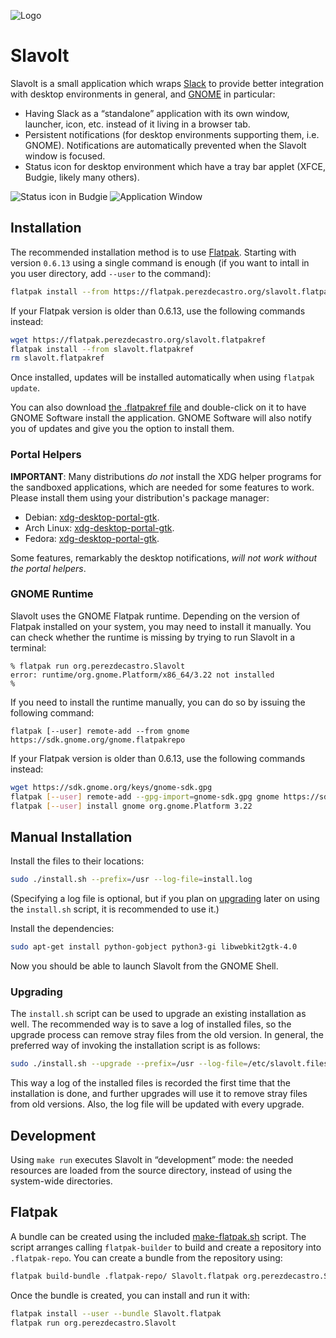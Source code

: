 ![Logo](https://github.com/aperezdc/slavolt/blob/master/assets/slavolt-logo.png)

Slavolt
======

Slavolt is a small application which wraps [Slack](https://slack.im) to provide
better integration with desktop environments in general, and
[GNOME](http://www.gnome.org) in particular:

* Having Slack as a “standalone” application with its own window, launcher,
  icon, etc. instead of it living in a browser tab.
* Persistent notifications (for desktop environments supporting them, i.e.
  GNOME). Notifications are automatically prevented when the Slavolt window is
  focused.
* Status icon for desktop environment which have a tray bar applet (XFCE,
  Budgie, likely many others).

![Status icon in Budgie](https://github.com/aperezdc/slavolt/blob/master/assets/slavolt-statusicon-screenshot.png)
![Application Window](https://github.com/aperezdc/slavolt/blob/master/assets/slavolt-screenshot.png)


Installation
------------

The recommended installation method is to use [Flatpak](http://flatpak.org).
Starting with version `0.6.13` using a single command is enough (if you want to
intall in you user directory, add `--user` to the command):

```sh
flatpak install --from https://flatpak.perezdecastro.org/slavolt.flatpakref
```

If your Flatpak version is older than 0.6.13, use the following commands
instead:

```sh
wget https://flatpak.perezdecastro.org/slavolt.flatpakref
flatpak install --from slavolt.flatpakref
rm slavolt.flatpakref
```

Once installed, updates will be installed automatically when using `flatpak update`.

You can also download [the .flatpakref
file](https://flatpak.perezdecastro.org/slavolt.flatpakref) and double-click on
it to have GNOME Software install the application. GNOME Software will also
notify you of updates and give you the option to install them.

### Portal Helpers

**IMPORTANT**: Many distributions *do not* install the XDG helper programs for
the sandboxed applications, which are needed for some features to work. Please
install them using your distribution's package manager:

* Debian: [xdg-desktop-portal-gtk](https://packages.debian.org/search?keywords=xdg-desktop-portal-gtk).
* Arch Linux: [xdg-desktop-portal-gtk](https://www.archlinux.org/packages/extra/x86_64/xdg-desktop-portal-gtk/).
* Fedora: [xdg-desktop-portal-gtk](https://admin.fedoraproject.org/pkgdb/package/rpms/xdg-desktop-portal-gtk/).

Some features, remarkably the desktop notifications, _will not work without the
portal helpers_.

### GNOME Runtime

Slavolt uses the GNOME Flatpak runtime. Depending on the version of Flatpak
installed on your system, you may need to install it manually. You can check
whether the runtime is missing by trying to run Slavolt in a terminal:

```
% flatpak run org.perezdecastro.Slavolt
error: runtime/org.gnome.Platform/x86_64/3.22 not installed
%
```

If you need to install the runtime manually, you can do so by issuing the
following command:

```
flatpak [--user] remote-add --from gnome https://sdk.gnome.org/gnome.flatpakrepo
```

If your Flatpak version is older than 0.6.13, use the following commands
instead:

```sh
wget https://sdk.gnome.org/keys/gnome-sdk.gpg
flatpak [--user] remote-add --gpg-import=gnome-sdk.gpg gnome https://sdk.gnome.org/repo/
flatpak [--user] install gnome org.gnome.Platform 3.22
```

Manual Installation
-------------------

Install the files to their locations:

```sh
sudo ./install.sh --prefix=/usr --log-file=install.log
```

(Specifying a log file is optional, but if you plan on [upgrading](#upgrading)
later on using the `install.sh` script, it is recommended to use it.)

Install the dependencies:

```sh
sudo apt-get install python-gobject python3-gi libwebkit2gtk-4.0
```

Now you should be able to launch Slavolt from the GNOME Shell.

### Upgrading

The `install.sh` script can be used to upgrade an existing installation as
well. The recommended way is to save a log of installed files, so the upgrade
process can remove stray files from the old version. In general, the preferred
way of invoking the installation script is as follows:

```sh
sudo ./install.sh --upgrade --prefix=/usr --log-file=/etc/slavolt.files
```

This way a log of the installed files is recorded the first time that the
installation is done, and further upgrades will use it to remove stray files
from old versions. Also, the log file will be updated with every upgrade.


Development
-----------

Using `make run` executes Slavolt in “development” mode: the needed resources
are loaded from the source directory, instead of using the system-wide
directories.


Flatpak
-------

A bundle can be created using the included [make-flatpak.sh](make-flatpak.sh)
script. The script arranges calling `flatpak-builder` to build and create a
repository into `.flatpak-repo`. You can create a bundle from the repository
using:

```sh
flatpak build-bundle .flatpak-repo/ Slavolt.flatpak org.perezdecastro.Slavolt
```

Once the bundle is created, you can install and run it with:

```sh
flatpak install --user --bundle Slavolt.flatpak
flatpak run org.perezdecastro.Slavolt
```

